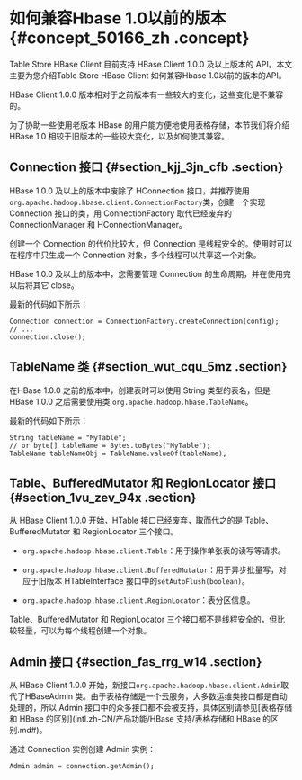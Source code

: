 # 如何兼容Hbase 1.0以前的版本 {#concept_50166_zh .concept}

Table Store HBase Client 目前支持 HBase Client 1.0.0 及以上版本的 API。本文主要为您介绍Table Store HBase Client 如何兼容Hbase 1.0以前的版本的API。

HBase Client 1.0.0 版本相对于之前版本有一些较大的变化，这些变化是不兼容的。

为了协助一些使用老版本 HBase 的用户能方便地使用表格存储，本节我们将介绍 HBase 1.0 相较于旧版本的一些较大变化，以及如何使其兼容。

## Connection 接口 {#section_kjj_3jn_cfb .section}

HBase 1.0.0 及以上的版本中废除了 HConnection 接口，并推荐使用`org.apache.hadoop.hbase.client.ConnectionFactory`类，创建一个实现 Connection 接口的类，用 ConnectionFactory 取代已经废弃的 ConnectionManager 和 HConnectionManager。

创建一个 Connection 的代价比较大，但 Connection 是线程安全的。使用时可以在程序中只生成一个 Connection 对象，多个线程可以共享这一个对象。

HBase 1.0.0 及以上的版本中，您需要管理 Connection 的生命周期，并在使用完以后将其它 close。

最新的代码如下所示：

``` {#codeblock_pr6_twj_dlb .language-java}
Connection connection = ConnectionFactory.createConnection(config);
// ...
connection.close();
```

## TableName 类 {#section_wut_cqu_5mz .section}

在HBase 1.0.0 之前的版本中，创建表时可以使用 String 类型的表名，但是 HBase 1.0.0 之后需要使用类 `org.apache.hadoop.hbase.TableName`。

最新的代码如下所示：

``` {#codeblock_184_9ry_ar0 .language-java}
String tableName = "MyTable";
// or byte[] tableName = Bytes.toBytes("MyTable");
TableName tableNameObj = TableName.valueOf(tableName);
```

## Table、BufferedMutator 和 RegionLocator 接口 {#section_1vu_zev_94x .section}

从 HBase Client 1.0.0 开始，HTable 接口已经废弃，取而代之的是 Table、BufferedMutator 和 RegionLocator 三个接口。

-   `org.apache.hadoop.hbase.client.Table`：用于操作单张表的读写等请求。

-   `org.apache.hadoop.hbase.client.BufferedMutator`：用于异步批量写，对应于旧版本 HTableInterface 接口中的`setAutoFlush(boolean)`。

-   `org.apache.hadoop.hbase.client.RegionLocator`：表分区信息。


Table、BufferedMutator 和 RegionLocator 三个接口都不是线程安全的，但比较轻量，可以为每个线程创建一个对象。

## Admin 接口 {#section_fas_rrg_w14 .section}

从 HBase Client 1.0.0 开始，新接口`org.apache.hadoop.hbase.client.Admin`取代了HBaseAdmin 类。由于表格存储是一个云服务，大多数运维类接口都是自动处理的，所以 Admin 接口中的众多接口都不会被支持，具体区别请参见[表格存储和 HBase 的区别](intl.zh-CN/产品功能/HBase 支持/表格存储和 HBase 的区别.md#)。

通过 Connection 实例创建 Admin 实例：

``` {#codeblock_2bq_n5q_qta .language-java}
Admin admin = connection.getAdmin();
```

